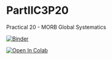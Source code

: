 # PartIIC3P20
Practical 20 - MORB Global Systematics

[![Binder](https://mybinder.org/badge_logo.svg)](https://mybinder.org/v2/gh/John-Maclennan/PartIIC3P20/HEAD)

[![Open In Colab](https://colab.research.google.com/assets/colab-badge.svg)](https://mybinder.org/v2/gh/John-Maclennan/PartIIC3P20/pII_p20_colab.ipynb)
